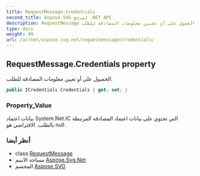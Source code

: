 ```yaml
---
title: RequestMessage.Credentials
second_title: Aspose.SVG لمرجع .NET API
description: RequestMessage ملكية. الحصول على أو تعيين معلومات المصادقة للطلب.
type: docs
weight: 40
url: /ar/net/aspose.svg.net/requestmessage/credentials/
---
```

## RequestMessage.Credentials property

الحصول على أو تعيين معلومات المصادقة للطلب.

```csharp
public ICredentials Credentials { get; set; }
```

### Property_Value

بيانات اعتماد System.Net.IC التي تحتوي على بيانات اعتماد المصادقة المرتبطة بالطلب. الافتراضي هو null .

### أنظر أيضا

* class [RequestMessage](../)
* مساحة الاسم [Aspose.Svg.Net](../../requestmessage/)
* المجسم [Aspose.SVG](../../../)


